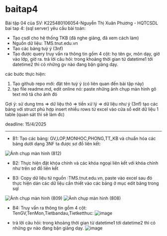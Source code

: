 # baitap4
Bài tập 04 của SV: K225480106054-Nguyễn Thị Xuân Phương - HQTCSDL
bai tap 4: (sql server)
yêu cầu bài toán:
 - Tạo csdl cho hệ thống TKB (đã nghe giảng, đã xem cách làm)
 - Nguồn dữ liệu: TMS.tnut.edu.vn
 - Tạo các bảng tuỳ ý (3nf)
 - Tạo được query truy vấn ra thông tin gồm 4 cột: họ tên gv, môn dạy, giờ vào lớp, giờ ra.
   trả lời câu hỏi: trong khoảng thời gian từ datetime1 tới datetime2 thì có những gv nào đang bận giảng dạy.

các bước thực hiện:
1. Tạo github repo mới: đặt tên tuỳ ý (có liên quan đến bài tập này)
2. tạo file readme.md, edit online nó:
   paste những ảnh chụp màn hình
   gõ text mô tả cho ảnh đó

Gợi ý:
  sử dung tms => dữ liệu thô => tiền xử lý => dữ liệu như ý (3nf)
  tạo các bảng với struct phù hợp
  insert nhiều rows từ excel vào cửa sổ edit dữ liệu 1 table (quan sát thì sẽ làm đc)
  

deadline: 15/4/2025



-------------------------------------------------------------------------------------------------------------


- B1: Tạo các bảng: GV,LOP,MONHOC,PHONG,TT_KB và chuẩn hóa các bảng dưới dạng 3NF ta được sơ đồ liên kết:

 ![Ảnh chụp màn hình (812)](https://github.com/user-attachments/assets/d3c2795e-8646-48fc-813a-c090ab58b966)


- B2: Thực hiện đặt khóa chính và các khóa ngoại liên kết với khóa chính như trên sơ đồ liên kết

- B3: Copy dữ liệu từ nguồn :TMS.tnut.edu.vn, paste vào excel sau đó thực hiện dán các dữ liệu cần thiết vào các bảng ở mục edit bảng trong sql

![Ảnh chụp màn hình (809)](https://github.com/user-attachments/assets/d39c757e-41d7-4f23-b4a9-2f51dc4cd08c)
![Ảnh chụp màn hình (808)](https://github.com/user-attachments/assets/71fbb07f-ea7b-4f65-99f9-6b0a7760a674)


- B4: Truy vấn ra thông tin gồm 4 cột: TenGV,TenMon,Tietbandau,Tietketthuc:
![image](https://github.com/user-attachments/assets/43a0dac0-eec7-436d-b41b-626435fb4815)

- trả lời câu hỏi: trong khoảng thời gian từ datetime1 tới datetime2 thì có những gv nào đang bận giảng dạy.
![image](https://github.com/user-attachments/assets/8bab52ea-83f3-4016-8619-24a760d8f56c)





